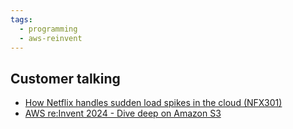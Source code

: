 ```yaml
---
tags:
  - programming
  - aws-reinvent
---
```


## Customer talking
- [How Netflix handles sudden load spikes in the cloud (NFX301)](https://www.youtube.com/watch?v=TkFyZyxFRBM)
- [AWS re:Invent 2024 - Dive deep on Amazon S3](https://www.youtube.com/watch?v=NXehLy7IiPM)